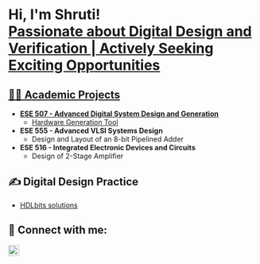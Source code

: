 <h1>Hi, I'm Shruti! <br/><a href="https://github.com/Shruti-Tajne">Passionate about Digital Design and Verification | Actively Seeking Exciting Opportunities </a> <a href="https://www.linkedin.com/in/shruti-tajne/"></h1>

<h2>👩‍💻 Academic Projects</h2>

- <b>ESE 507 - Advanced Digital System Design and Generation</b>
  - [Hardware Generation Tool](https://github.com/Shruti-Tajne/HardwareGenerationTool)
- <b>ESE 555 - Advanced VLSI Systems Design</b>
  - Design and Layout of an 8-bit Pipelined Adder
- <b>ESE 516 - Integrated Electronic Devices and Circuits</b>
  - Design of 2-Stage Amplifier

<h2>✍️ Digital Design Practice</h2>

- [HDLbits solutions](https://github.com/Shruti-Tajne)


<h2> 🤳 Connect with me:</h2>

[<img align="left" alt="JoshMadakor | LinkedIn" width="22px" src="https://cdn.jsdelivr.net/npm/simple-icons@v3/icons/linkedin.svg" />][linkedin]

[linkedin]: https://linkedin.com/in/shruti-tajne


<!--
**Shruti-Tajne/Shruti-Tajne** is a ✨ _special_ ✨ repository because its `README.md` (this file) appears on your GitHub profile.

Here are some ideas to get you started:

- 🔭 I’m currently working on ...
- 🌱 I’m currently learning ...
- 👯 I’m looking to collaborate on ...
- 🤔 I’m looking for help with ...
- 💬 Ask me about ...
- 📫 How to reach me: ...
- 😄 Pronouns: ...
- ⚡ Fun fact: ...
-->
